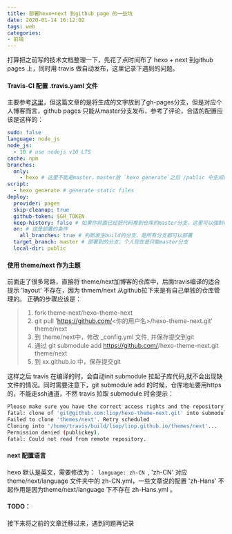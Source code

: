 ```yaml
---
title: 部署hexo+next 到github page 的一些坑
date: 2020-01-14 16:12:02
tags: web
categories: 
- 前端
---
```


打算把之前写的技术文档整理一下，先花了点时间布了 hexo + next 到github pages 上，同时用 travis 做自动发布，这里记录下遇到的问题。

#### Travis-CI 配置 .travis.yaml 文件

主要参考[这里][hexo]，但这篇文章的是将生成的文字放到了gh-pages分支，但是对应个人博客而言，github pages 只能从master分支发布，参考了评论，合适的配置应该是这样的：


``` yaml
sudo: false
language: node_js
node_js:
  - 10 # use nodejs v10 LTS
cache: npm
branches:
  only:
    - hexo # 这里不能是master，master放 `hexo generate`之后 /public 中生成的内容
script:
  - hexo generate # generate static files
deploy:
  provider: pages
  skip-cleanup: true
  github-token: $GH_TOKEN
  keep-history: false # 如果你前面已经把代码推到仓库的master分支，这里可以强制覆盖
  on: # 这是部署的条件
    all_branches: true # 判断发生build的分支，是所有分支都可以部署
  target_branch: master # 部署到的分支，个人现在是只能master分支
  local-dir: public
```

#### 使用 theme/next 作为主题

前面走了很多弯路，直接将 theme/next加博客的仓库中，后面travis编译的适合提示 'layout' 不存在，因为 thmem/next 从github拉下来是有自己单独的仓库管理的。
正确的步骤应该是：
> 1. fork theme-next/hexo-theme-next
> 2. git pull 'https://github.com/<你的用户名>/hexo-theme-next.git' theme/next
> 3. 到 theme/next中，修改 _config.yml 文件, 并保存提交到git
> 4. 通过 git submodule add https://github.com/<username>/hexo-theme-next.git theme/next
> 5. 到 xx.github.io 中，保存提交git

这样之后 travis 在编译的时，会自动init submodule 拉起子库代码,就不会出现缺文件的情况。同时需要注意下，git submodule add 的时候，仓库地址要用https的，不能走ssh通道，不然 travis 拉取 submodule 时会提示： 

``` bash
Please make sure you have the correct access rights and the repository exists.
fatal: clone of 'git@github.com:liop/hexo-theme-next.git' into submodule path '/home/travis/build/liop/liop.github.io/themes/next' failed
Failed to clone 'themes/next'. Retry scheduled
Cloning into '/home/travis/build/liop/liop.github.io/themes/next'...
Permission denied (publickey).
fatal: Could not read from remote repository.
```

#### next 配置语言

hexo 默认是英文，需要修改为：<code> language: zh-CN </code>, 'zh-CN' 对应  theme/next/language 文件夹中的 zh-CN.yml，一些文章说的配置 'zh-Hans' 不起作用是因为theme/next/language 下不存在 zh-Hans.yml 。

#### TODO：
  
接下来将之前的文章迁移过来，遇到问题再记录



[hexo]:https://hexo.io/zh-cn/docs/github-pages.html 'hexo with travis'